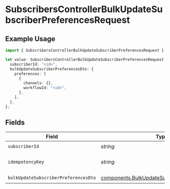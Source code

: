 # SubscribersControllerBulkUpdateSubscriberPreferencesRequest

## Example Usage

```typescript
import { SubscribersControllerBulkUpdateSubscriberPreferencesRequest } from "@novu/api/models/operations";

let value: SubscribersControllerBulkUpdateSubscriberPreferencesRequest = {
  subscriberId: "<id>",
  bulkUpdateSubscriberPreferencesDto: {
    preferences: [
      {
        channels: {},
        workflowId: "<id>",
      },
    ],
  },
};
```

## Fields

| Field                                                                                                          | Type                                                                                                           | Required                                                                                                       | Description                                                                                                    |
| -------------------------------------------------------------------------------------------------------------- | -------------------------------------------------------------------------------------------------------------- | -------------------------------------------------------------------------------------------------------------- | -------------------------------------------------------------------------------------------------------------- |
| `subscriberId`                                                                                                 | *string*                                                                                                       | :heavy_check_mark:                                                                                             | N/A                                                                                                            |
| `idempotencyKey`                                                                                               | *string*                                                                                                       | :heavy_minus_sign:                                                                                             | A header for idempotency purposes                                                                              |
| `bulkUpdateSubscriberPreferencesDto`                                                                           | [components.BulkUpdateSubscriberPreferencesDto](../../models/components/bulkupdatesubscriberpreferencesdto.md) | :heavy_check_mark:                                                                                             | N/A                                                                                                            |